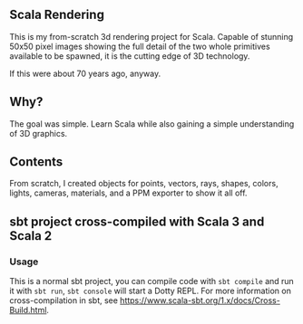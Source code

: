 ## Scala Rendering ##
This is my from-scratch 3d rendering project for Scala. Capable of stunning 50x50 pixel images showing the full detail of the two whole primitives available to be spawned, it is the cutting edge of 3D technology.

If this were about 70 years ago, anyway.

## Why? ##
The goal was simple. Learn Scala while also gaining a simple understanding of 3D graphics.

## Contents ##
From scratch, I created objects for points, vectors, rays, shapes, colors, lights, cameras, materials, and a PPM exporter to show it all off.




## sbt project cross-compiled with Scala 3 and Scala 2

### Usage

This is a normal sbt project, you can compile code with `sbt compile` and run it
with `sbt run`, `sbt console` will start a Dotty REPL. For more information on
cross-compilation in sbt, see <https://www.scala-sbt.org/1.x/docs/Cross-Build.html>.
